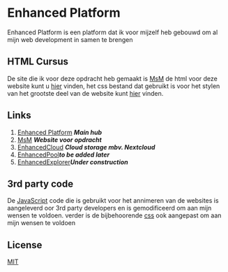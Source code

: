 # Enhanced Platform

Enhanced Platform is een platform dat ik voor mijzelf heb gebouwd om al mijn web development in samen te brengen 

## HTML Cursus

De site die ik voor deze opdracht heb gemaakt is [MsM](https://msm.enhancedplatform.xyz) de html voor deze website kunt u [hier](https://github.com/YellowFeveRs/EnhancedPlatform/tree/master/msm/index.html) vinden,
het css bestand dat gebruikt is voor het stylen van het grootste deel van de website kunt [hier](https://github.com/YellowFeveRs/EnhancedPlatform/tree/master/assets/css/main.css) vinden.



## Links
1) [Enhanced Platform](https://enhancedplatform.xyz) ***Main hub***
2) [MsM](https://msm.enhancedplatform.xyz) ***Website voor opdracht***
3) [EnhancedCloud](https://enhancedcloud.xyz) ***Cloud storage mbv. Nextcloud***
4) [EnhancedPool](https://enhancedpool.xyz)***to be added later***
5) [EnhancedExplorer](https://pool.enhancedpool.xyz)***Under construction***


## 3rd party code
De [JavaScript](https://github.com/YellowFeveRs/EnhancedPlatform/tree/master/msm/assets/js) code die is gebruikt voor het annimeren van de websites is aangeleverd oor 3rd party developers
en is gemodificeerd om aan mijn wensen te voldoen. 
verder is de bijbehoorende [css](https://github.com/YellowFeveRs/EnhancedPlatform/tree/master/msm/assets/css) ook aangepast om aan mijn wensen te voldoen 

## License
[MIT](https://github.com/YellowFeveRs/EnhancedPlatform/tree/master/LICENSE)
